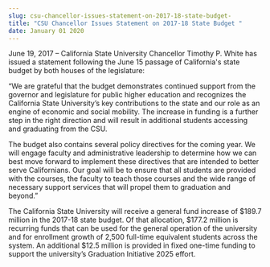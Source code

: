 ```yaml
---
slug: csu-chancellor-issues-statement-on-2017-18-state-budget-
title: "CSU Chancellor Issues Statement on 2017-18 State Budget "
date: January 01 2020
---
```


<p>June 19, 2017 – California State University Chancellor Timothy P. White has issued a statement following the June 15 passage of California's state budget by both houses of the legislature:</p><p>“We are grateful that the budget demonstrates continued support from the governor and legislature for public higher education and recognizes the California State University’s key contributions to the state and our role as an engine of economic and social mobility. The increase in funding is a further step in the right direction and will result in additional students accessing and graduating from the CSU.</p><p>The budget also contains several policy directives for the coming year. We will engage faculty and administrative leadership to determine how we can best move forward to implement these directives that are intended to better serve Californians. Our goal will be to ensure that all students are provided with the courses, the faculty to teach those courses and the wide range of necessary support services that will propel them to graduation and beyond.”</p><p>The California State University will receive a general fund increase of $189.7 million in the 2017-18 state budget. Of that allocation, $177.2 million is recurring funds that can be used for the general operation of the university and for enrollment growth of 2,500 full-time equivalent students across the system. An additional $12.5 million is provided in fixed one-time funding to support the university’s Graduation Initiative 2025 effort.</p>
